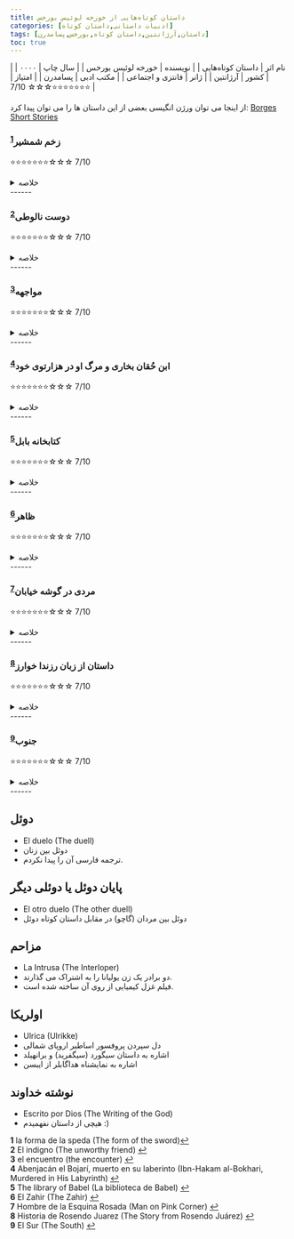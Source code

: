 ```yaml
---
title: داستان کوتاه‌هایی از خورخه لوئیس بورخس
categories: [ادبیات داستانی,داستان کوتاه]
tags: [داستان,آرژانتین,داستان کوتاه,بورخس,پسامدرن]
toc: true
---
```


| نام اثر | داستان کوتاه‌هایی |
| نویسنده | خورخه لوئیس بورخس |
| سال چاپ | ۰۰۰۰ |
| کشور | آرژانتین |
| ژانر | فانتزی و اجتماعی |
| مکتب ادبی | پسامدرن |
| امتیاز | ⭐⭐⭐⭐⭐⭐⭐☆☆☆ 7/10 |



از اینجا می توان ورژن انگیسی بعضی از این داستان ها را می توان پیدا کرد:
[Borges Short Stories](https://posthegemony.wordpress.com/wp-content/uploads/2013/02/borges_collected-fictions.pdf)



### زخم شمشیر<sup id="a1">[1](#f1)</sup>
⭐⭐⭐⭐⭐⭐⭐☆☆☆ 7/10
<details>
  <summary>خلاصه</summary>
-  عمل يک انسان چنان است که گويي همه انسان‌ها مرتکب آن شده‌اند.
- شوپنهاور حق داشت که گفت: من ديگرانم، هر انساني همه انسان‌هاست. به يک تعبير شکسپير همان وين‌سنت مون قابل تحقير است.
</details>
------

### دوست نالوطی<sup id="a2">[2](#f2)</sup>
⭐⭐⭐⭐⭐⭐⭐☆☆☆ 7/10
<details>
  <summary>خلاصه</summary>

</details>
------


### مواجهه<sup id="a3">[3](#f3)</sup>
⭐⭐⭐⭐⭐⭐⭐☆☆☆ 7/10
<details>
  <summary>خلاصه</summary>
Maneco Uriarte (مانکو اوریارته) and Duncan (دونکان)
</details>
------

### ابن حُقان بخاری و مرگ او در هزارتوی خود<sup id="a4">[4](#f4)</sup>
⭐⭐⭐⭐⭐⭐⭐☆☆☆ 7/10
<details>
  <summary>خلاصه</summary>
[داستان و توضیحات از زبان اورهان پاموک](https://www.newyorker.com/podcast/fiction/orhan-pamuk-reads-jorge-luis-borges)
</details>
------

### کتابخانه بابل<sup id="a5">[5](#f5)</sup>
⭐⭐⭐⭐⭐⭐⭐☆☆☆ 7/10
<details>
  <summary>خلاصه</summary>
</details>
------

### ظاهر<sup id="a6">[6](#f6)</sup>
⭐⭐⭐⭐⭐⭐⭐☆☆☆ 7/10
<details>
  <summary>خلاصه</summary>

ظاهر شخص یا شیئی است که قدرت ایجاد وسواس را در هر کس که آن را می بیند دارد، به طوری که فرد مبتلا کمتر و کمتر واقعیت و بیشتر و بیشتر ظاهر را ابتدا فقط در خواب و سپس در همه حال درک می کند.

در داستان، یک نسخه تخیلی از بورخس پس از پرداخت یک نوشیدنی به شکل سکه 20 سنت، ظاهر را در پول خود دریافت می کند. سپس بورخس درباره رشته فکری متمرکز بر سکه‌های معروف در طول تاریخ و افسانه‌ها به خواننده می‌گوید، و این واقعیت که یک سکه نماد اراده آزاد ما است، زیرا می‌توان آن را به هر چیزی تبدیل کرد. این افکار تب دار او را برای مدتی بیدار نگه می دارد. روز بعد، بورخس تصمیم می گیرد سکه را گم کند. او به محله‌ای دور در بوئنوس آیرس می‌رود، در حالی که با دقت از نگاه کردن به نام‌ها و اعداد خیابان‌ها اجتناب می‌کند و با پرداخت هزینه نوشیدنی دیگر در یک بار ناشناس، از شر ظاهر خلاص می‌شود.

نویسنده نمی تواند سکه را فراموش کند که به تدریج در آن وسواس بیشتری پیدا می کند. او سعی می‌کند به دنبال درمان باشد و پس از کمی تحقیق، کتابی را پیدا می‌کند که تاریخچه ظاهر را توضیح می‌دهد و قبلاً به صورت ببر، اسطرلاب، کف چاه و رگ ستون مرمری در آلجاما (کنیسه یا مسجد معینی در کوردوبا، اسپانیا) ظاهر شده است. طبق این افسانه، همه چیز روی زمین میل به ظاهر بودن را دارد، اما «خداوند متعال اجازه نمی دهد که در آن واحد بیش از یک چیز باشد، زیرا یک نفر به تنهایی می تواند بسیاری را اغوا کند».

بورخس به ما می گوید که به زودی قادر به درک واقعیت بیرونی نخواهد بود و باید لباس پوشیده و تغذیه شود. اما بعد فکر می کند که این سرنوشت او را نگران نمی کند، زیرا او از آن غافل خواهد بود. در فلسفه ایده آلیستی، «زندگی کردن و رویاپردازی مترادف هستند» و او به سادگی «از رویایی بسیار پیچیده به رویایی بسیار ساده» می گذرد. او در آمیخته ای از ناامیدی و استعفا با خود می اندیشد:

 دیگران در خواب خواهند دید که من دیوانه هستم و من ظاهر ظاهر را در خواب خواهم دید. وقتی همه مردم روی زمین شب و روز به ظاهر فکر می کنند، کدام یک رویا و کدام یک واقعیت است، زمین یا ظاهر؟

</details>
------

### مردی در گوشه خیابان<sup id="a7">[7](#f7)</sup>
⭐⭐⭐⭐⭐⭐⭐☆☆☆ 7/10
<details>
  <summary>خلاصه</summary>

</details>
------

### داستان از زبان رزندا خوارز<sup id="a8">[8](#f8)</sup>
⭐⭐⭐⭐⭐⭐⭐☆☆☆ 7/10
<details>
  <summary>خلاصه</summary>
- داستان کوتاه دیگرش "مردی در گوشه خیابان" از زبان یکی دیگر از شخصیت ها گفته می شود.
Nabo: The Black Man
Who Made the Angels Wait
</details>
------

### جنوب<sup id="a9">[9](#f9)</sup>
⭐⭐⭐⭐⭐⭐⭐☆☆☆ 7/10
<details>
  <summary>خلاصه</summary>
- مردی که همیشه آرزوی زندگی و دیدن زمین های پدربزرگش در جنوب را دارد با یک برخورد کوچک با یه سطح تیز دچار عفونت سنگینی می شود که به بیمارستان منتقل می شود. 
</details>
------

## دوئل
- El duelo (The duell)
- دوئل بین زنان
- ترجمه فارسی آن را پیدا نکردم.

## پایان دوئل یا دوئلی دیگر
- El otro duelo (The other duell)
- دوئل بین مردان (گاچو) در مقابل داستان کوتاه دوئل

## مزاحم
- La Intrusa (The Interloper)
- دو برادر یک زن یولیانا را به اشتراک می گذارند.
- فیلم غزل کیمیایی از روی آن ساخته شده است.

## اولریکا 
- Ulrica (Ulrikke)
- دل سپردن پروفسور اساطیر اروپای شمالی
- اشاره به داستان سیگورد (سیگفرید) و برانهیلد
- اشاره به نمایشناه هداگابلر از ایبسن

## نوشته خداوند
- Escrito por Dios (The Writing of the God)
- هیچی از داستان نفهمیدم :)



<b id="f1">1</b> <span class="footnote">la forma de la speda (The form of the sword)</span>[↩](#a1)
<br><b id="f2">2</b> <span class="footnote">El indigno (The unworthy friend)</span> [↩](#a2)
<br><b id="f3">3</b> <span class="footnote">el encuentro (the encounter)</span> [↩](#a3)
<br><b id="f4">4</b> <span class="footnote">Abenjacán el Bojarí, muerto en su laberinto (Ibn-Hakam al-Bokhari, Murdered in His Labyrinth)</span> [↩](#a4)
<br><b id="f5">5</b> <span class="footnote">The library of Babel (La biblioteca de Babel)</span> [↩](#a5)
<br><b id="f6">6</b> <span class="footnote">El Zahir (The Zahir)</span> [↩](#a6)
<br><b id="f7">7</b> <span class="footnote">Hombre de la Esquina Rosada (Man on Pink Corner)</span> [↩](#a7)
<br><b id="f8">8</b> <span class="footnote">Historia de Rosendo Juarez (The Story from Rosendo Juárez)</span> [↩](#a8)
<br><b id="f9">9</b> <span class="footnote">El Sur (The South)</span> [↩](#a9)

